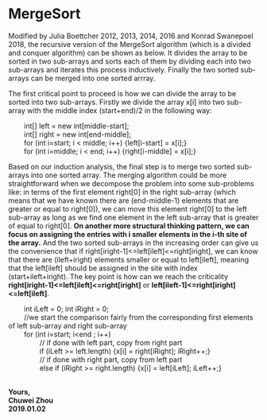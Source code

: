# MergeSort                                                                 
Modified by Julia Boettcher 2012, 2013, 2014, 2016 and Konrad Swanepoel 2018, the recursive version of the MergeSort algorithm (which is a divided and conquer algorithm) can be shown as below. It divides the array to be sorted in two sub-arrays and sorts each of them by dividing each into two sub-arrays and iterates this process inductively. Finally the two sorted sub-arrays can be merged into one sorted arrray.                  
                   
The first critical point to proceed is how we can divide the array to be sorted into two sub-arrays. Firstly we divide the array x[i] into two sub-array with the middle index (start+end)/2 in the following way:                 
                
                
&nbsp; &nbsp; &nbsp; &nbsp; int[] left = new int[middle-start];              
&nbsp; &nbsp; &nbsp; &nbsp; int[] right = new int[end-middle];          
&nbsp; &nbsp; &nbsp; &nbsp; for (int i=start; i < middle; i++) {left[i-start] = x[i];}                            
&nbsp; &nbsp; &nbsp; &nbsp; for (int i=middle; i < end; i++) {right[i-middle] = x[i];}                
   
   
Based on our induction analysis, the final step is to merge two sorted sub-arrays into one sorted array. The merging algorithm could be more straightforward when we decompose the problem into some sub-problems like: in terms of the first element right[0] in the right sub-array (which means that we have known there are (end-middle-1) elements that are greater or equal to right[0]), we can move this element right[0] to the left sub-array as long as we find one element in the left sub-array that is greater of equal to right[0]. **On another more structural thinking pattern, we can focus on assigning the entries with i smaller elements in the i-th site of the array.** And the two sorted sub-arrays in the increasing order can give us the convenience that if right[iright-1]<=left[ileft]<=right[iright], we can know that there are (ileft+iright) elements smaller or equal to left[ileft], meaning that the left[ileft] should be assigned in the site with index (start+ileft+iright). The key point is how can we reach the criticality **right[iright-1]<=left[ileft]<=right[iright]** or **left[ileft-1]<=right[iright]<=left[ileft]**.             
                 
                 
&nbsp; &nbsp; &nbsp; &nbsp; int iLeft = 0; int iRight = 0;                
&nbsp; &nbsp; &nbsp; &nbsp; //we start the comparison fairly from the corresponding first elements of left sub-array and right sub-array         
&nbsp; &nbsp; &nbsp; &nbsp; for (int i=start; i<end ; i++)                 
&nbsp; &nbsp; &nbsp; &nbsp; &nbsp; &nbsp; &nbsp; &nbsp; // if done with left part, copy from right part            
&nbsp; &nbsp; &nbsp; &nbsp; &nbsp; &nbsp; &nbsp; &nbsp; if (iLeft >= left.length) {x[i] = right[iRight]; iRight++;}        
&nbsp; &nbsp; &nbsp; &nbsp; &nbsp; &nbsp; &nbsp; &nbsp; // if done with right part, copy from left part          
&nbsp; &nbsp; &nbsp; &nbsp; &nbsp; &nbsp; &nbsp; &nbsp; else if (iRight >= right.length) {x[i] = left[iLeft]; iLeft++;}           
&nbsp; &nbsp; &nbsp; &nbsp; &nbsp; &nbsp; &nbsp; &nbsp; 
                    
                    

                      
**Yours,**                
**Chuwei Zhou**                    
**2019.01.02**                                 
